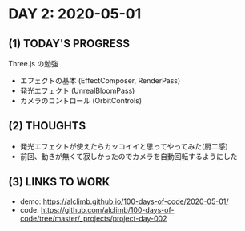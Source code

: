 # DAY 2: 2020-05-01
## (1) TODAY'S PROGRESS
Three.js の勉強
- エフェクトの基本 (EffectComposer, RenderPass)
- 発光エフェクト (UnrealBloomPass)
- カメラのコントロール (OrbitControls)

## (2) THOUGHTS
- 発光エフェクトが使えたらカッコイイと思ってやってみた(厨二感)
- 前回、動きが無くて寂しかったのでカメラを自動回転するようにした

## (3) LINKS TO WORK
- demo: https://alclimb.github.io/100-days-of-code/2020-05-01/
- code: https://github.com/alclimb/100-days-of-code/tree/master/_projects/project-day-002
